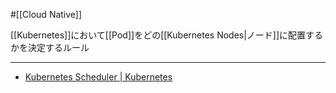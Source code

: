 #[[Cloud Native]]

[[Kubernetes]]において[[Pod]]をどの[[Kubernetes Nodes|ノード]]に配置するかを決定するルール

---

- [Kubernetes Scheduler | Kubernetes](https://kubernetes.io/docs/concepts/scheduling-eviction/kube-scheduler/)